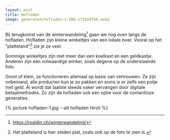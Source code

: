 ```yaml
---
layout: post
title: Hofladen
image: generated/hofladen-1-500-171b597b6.webp
---
```


Bij terugkomst van de winterwandeling[^2] gaan we nog even langs de hofladen. Hofladen zijn kleine winkeltjes van een lokale boer. Vooral op het "platteland"[^1] zie je ze veel.

Sommige winkeltjes zijn niet meer dan een koelkast en een geldkastje. Anderen zijn een volwaardige winkel, zoals degene op de onderstaande foto.

Groot of klein, ze functioneren allemaal op basis van vertrouwen. Ze zijn onbemand, alle producten kun je zo pakken en soms is er zelfs een potje met geld. Al wordt dat laatste steeds vaker vervangen door digitale betaalmethodes. Zo zijn de hofladen ook een optie voor de contantloze generaties.

{% picture hofladen-1.jpg --alt hofladen Hirzli %}

[^1]: Het platteland is hier zelden plat, zoals ook op de foto te zien is.
[^2]: <https://roaldin.ch/winterwandeling/>
